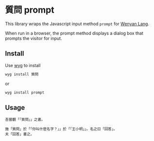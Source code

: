 # 質問 prompt

This library wraps the Javascript input method `prompt` for [Wenyan Lang](https://github.com/wenyan-lang/wenyan).

When run in a browser, the prompt method displays a dialog box that prompts the visitor for input.

## Install

Use [wyg](https://github.com/wenyan-lang/wyg) to install

```bash
wyg install 質問
```

or

``` bash
wyg install prompt
```

## Usage

```wy
吾嘗觀「「質問」」之書。

施「質問」於「「你叫什麼名字？」」於「「王小明」」。名之曰「回答」。
夫「回答」書之。
```
